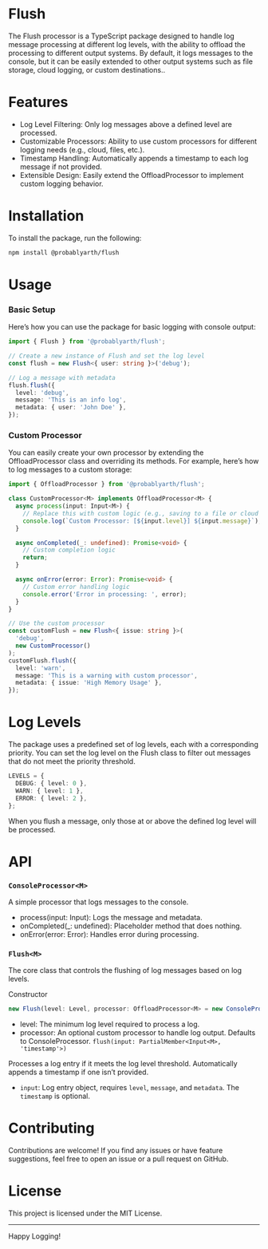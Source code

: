 # Flush

The Flush processor is a TypeScript package designed to handle log message processing at different log levels, with the ability to offload the processing to different output systems. By default, it logs messages to the console, but it can be easily extended to other output systems such as file storage, cloud logging, or custom destinations..

# Features

- Log Level Filtering: Only log messages above a defined level are processed.
- Customizable Processors: Ability to use custom processors for different logging needs (e.g., cloud, files, etc.).
- Timestamp Handling: Automatically appends a timestamp to each log message if not provided.
- Extensible Design: Easily extend the OffloadProcessor to implement custom logging behavior.

# Installation

To install the package, run the following:

```bash
npm install @probablyarth/flush
```

# Usage

### Basic Setup

Here’s how you can use the package for basic logging with console output:

```typescript
import { Flush } from '@probablyarth/flush';

// Create a new instance of Flush and set the log level
const flush = new Flush<{ user: string }>('debug');

// Log a message with metadata
flush.flush({
  level: 'debug',
  message: 'This is an info log',
  metadata: { user: 'John Doe' },
});
```

### Custom Processor

You can easily create your own processor by extending the OffloadProcessor class and overriding its methods. For example, here’s how to log messages to a custom storage:

```typescript
import { OffloadProcessor } from '@probablyarth/flush';

class CustomProcessor<M> implements OffloadProcessor<M> {
  async process(input: Input<M>) {
    // Replace this with custom logic (e.g., saving to a file or cloud service)
    console.log(`Custom Processor: [${input.level}] ${input.message}`);
  }

  async onCompleted(_: undefined): Promise<void> {
    // Custom completion logic
    return;
  }

  async onError(error: Error): Promise<void> {
    // Custom error handling logic
    console.error('Error in processing: ', error);
  }
}

// Use the custom processor
const customFlush = new Flush<{ issue: string }>(
  'debug',
  new CustomProcessor()
);
customFlush.flush({
  level: 'warn',
  message: 'This is a warning with custom processor',
  metadata: { issue: 'High Memory Usage' },
});
```

# Log Levels

The package uses a predefined set of log levels, each with a corresponding priority. You can set the log level on the Flush class to filter out messages that do not meet the priority threshold.

```typescript
LEVELS = {
  DEBUG: { level: 0 },
  WARN: { level: 1 },
  ERROR: { level: 2 },
};
```

When you flush a message, only those at or above the defined log level will be processed.

# API

### `ConsoleProcessor<M>`

A simple processor that logs messages to the console.

- process(input: Input<M>): Logs the message and metadata.
- onCompleted(\_: undefined): Placeholder method that does nothing.
- onError(error: Error): Handles error during processing.

### `Flush<M>`

The core class that controls the flushing of log messages based on log levels.

Constructor

```typescript
new Flush(level: Level, processor: OffloadProcessor<M> = new ConsoleProcessor<M>())
```

- level: The minimum log level required to process a log.
- processor: An optional custom processor to handle log output. Defaults to ConsoleProcessor.
  `flush(input: PartialMember<Input<M>, 'timestamp'>)`

Processes a log entry if it meets the log level threshold. Automatically appends a timestamp if one isn’t provided.

- `input`: Log entry object, requires `level`, `message`, and `metadata`. The `timestamp` is optional.

# Contributing

Contributions are welcome! If you find any issues or have feature suggestions, feel free to open an issue or a pull request on GitHub.

# License

This project is licensed under the MIT License.

---

Happy Logging!
